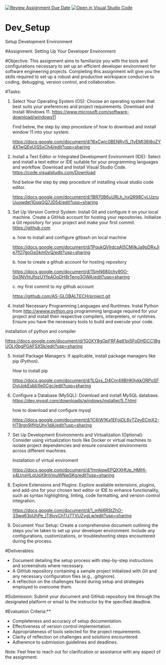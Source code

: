 [![Review Assignment Due Date](https://classroom.github.com/assets/deadline-readme-button-22041afd0340ce965d47ae6ef1cefeee28c7c493a6346c4f15d667ab976d596c.svg)](https://classroom.github.com/a/vbnbTt5m)
[![Open in Visual Studio Code](https://classroom.github.com/assets/open-in-vscode-2e0aaae1b6195c2367325f4f02e2d04e9abb55f0b24a779b69b11b9e10269abc.svg)](https://classroom.github.com/online_ide?assignment_repo_id=15285951&assignment_repo_type=AssignmentRepo)
# Dev_Setup
Setup Development Environment

#Assignment: Setting Up Your Developer Environment

#Objective:
This assignment aims to familiarize you with the tools and configurations necessary to set up an efficient developer environment for software engineering projects. Completing this assignment will give you the skills required to set up a robust and productive workspace conducive to coding, debugging, version control, and collaboration.

#Tasks:

1. Select Your Operating System (OS):
   Choose an operating system that best suits your preferences and project requirements. Download and Install Windows 11. https://www.microsoft.com/software-download/windows11

   Find below, the step by step procedure of how to download and install window 11 into your system.
 
   https://docs.google.com/document/d/16xCwjc0BENRyI5_l1vEMI36I8oZY4X1wQEeUjSSxCh4/edit?usp=sharing

2. Install a Text Editor or Integrated Development Environment (IDE):
   Select and install a text editor or IDE suitable for your programming languages and workflow. Download and Install Visual Studio Code. https://code.visualstudio.com/Download

   find below the step by step procedure of installing visual studio code editor.

   https://docs.google.com/document/d/1BR70B6uURLh_hxQR98CyLUzruUuowdet1GqqGQ7JD54/edit?usp=sharing


3. Set Up Version Control System:
   Install Git and configure it on your local machine. Create a GitHub account for hosting your repositories. Initialize a Git repository for your project and make your first commit. https://github.com

   a. how to install and configure gitbash on local machine

   https://docs.google.com/document/d/1PqukQVlrdcsAl5CMilkJa9pDRxJIe7fO7goGsGkm0vQ/edit?usp=sharing

   b. how to create a github account for hosting repository

   https://docs.google.com/document/d/1SmN680chy90O-0q3NVhtJfqzUYfpAOqDH8rTeng3OWA/edit?usp=sharing

   c. my first commit to my github account

   https://github.com/AS-GLOBALTECH/project.git

4. Install Necessary Programming Languages and Runtimes:
  Instal Python from http://wwww.python.org programming language required for your project and install their respective compilers, interpreters, or runtimes. Ensure you have the necessary tools to build and execute your code.

  installation of python and compiler

  https://docs.google.com/document/d/1G0XY8gOpFRF4q61pi5FoDHDCC18gUOLj0bgPGAFSXSk/edit?usp=sharing

5. Install Package Managers:
   If applicable, install package managers like pip (Python).

   How to install pip

   https://docs.google.com/document/d/1LQxs_D4Cnr48BHKllykkORPoSFOvtJokEsbb1Ie0Cgc/edit?usp=sharing

6. Configure a Database (MySQL):
   Download and install MySQL database. https://dev.mysql.com/downloads/windows/installer/5.7.html

   how to download and configure mysql

   https://docs.google.com/document/d/1C6jW1Ka1EFojDL6vTZeyECmX2-HT9rgn9jfHzUhy1dA/edit?usp=sharing

7. Set Up Development Environments and Virtualization (Optional):
   Consider using virtualization tools like Docker or virtual machines to isolate project dependencies and ensure consistent environments across different machines.

   Installation of virtual enviroment

   https://docs.google.com/document/d/1mnkqwEPQXXHfJe_HMHl-x4LtnxHLqUqX9nVmuWNwSKg/edit?usp=sharing

8. Explore Extensions and Plugins:
   Explore available extensions, plugins, and add-ons for your chosen text editor or IDE to enhance functionality, such as syntax highlighting, linting, code formatting, and version control integration.

   https://docs.google.com/document/d/1_mNi6RStZhO-33wq63pUhPe_IT8jvvChTU7TVUZygLw/edit?usp=sharing

9. Document Your Setup:
    Create a comprehensive document outlining the steps you've taken to set up your developer environment. Include any configurations, customizations, or troubleshooting steps encountered during the process. 

#Deliverables:
- Document detailing the setup process with step-by-step instructions and screenshots where necessary.
- A GitHub repository containing a sample project initialized with Git and any necessary configuration files (e.g., .gitignore).
- A reflection on the challenges faced during setup and strategies employed to overcome them.

#Submission:
Submit your document and GitHub repository link through the designated platform or email to the instructor by the specified deadline.

#Evaluation Criteria:**
- Completeness and accuracy of setup documentation.
- Effectiveness of version control implementation.
- Appropriateness of tools selected for the project requirements.
- Clarity of reflection on challenges and solutions encountered.
- Adherence to submission guidelines and deadlines.

Note: Feel free to reach out for clarification or assistance with any aspect of the assignment.
